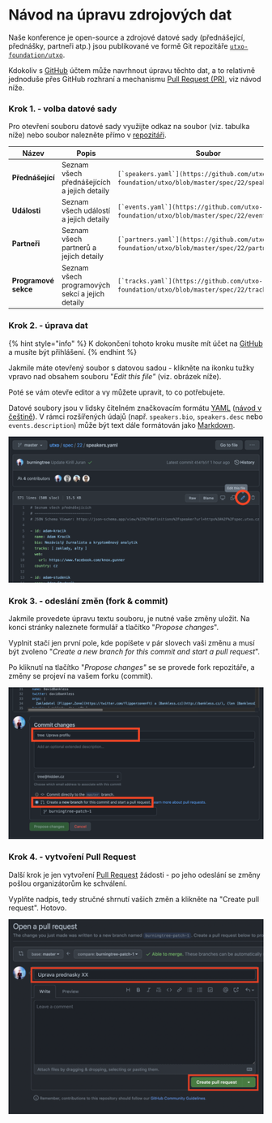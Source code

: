 # Návod na úpravu zdrojových dat

Naše konference je open-source a zdrojové datové sady (přednášející, přednášky, partneři atp.) jsou publikované ve formě Git repozitáře [`utxo-foundation/utxo`](https://github.com/utxo-foundation/utxo).&#x20;

Kdokoliv s [GitHub](https://github.com/) účtem může navrhnout úpravu těchto dat, a to relativně jednoduše přes GitHub rozhraní a mechanismu [Pull Request (PR)](https://docs.github.com/en/pull-requests/collaborating-with-pull-requests/proposing-changes-to-your-work-with-pull-requests/about-pull-requests), viz návod níže.

### Krok 1. - volba datové sady

Pro otevření souboru datové sady využijte odkaz na soubor (viz. tabulka níže) nebo soubor nalezněte přímo v [repozitáři](https://github.com/utxo-foundation/utxo/tree/master/spec/22).

| Název                | Popis                                            | Soubor                                                                                           |
| -------------------- | ------------------------------------------------ | ------------------------------------------------------------------------------------------------ |
| **Přednášející**     | Seznam všech přednášejících a jejich detaily     | ``[`speakers.yaml`](https://github.com/utxo-foundation/utxo/blob/master/spec/22/speakers.yaml)`` |
| **Události**         | Seznam všech událostí a jejich detaily           | ``[`events.yaml`](https://github.com/utxo-foundation/utxo/blob/master/spec/22/events.yaml)``     |
| **Partneři**         | Seznam všech partnerů a jejich detaily           | ``[`partners.yaml`](https://github.com/utxo-foundation/utxo/blob/master/spec/22/partners.yaml)`` |
| **Programové sekce** | Seznam všech programových sekcí a jejich detaily | ``[`tracks.yaml`](https://github.com/utxo-foundation/utxo/blob/master/spec/22/tracks.yaml)``     |

### Krok 2. - úprava dat

{% hint style="info" %}
K dokončení tohoto kroku musíte mít účet na [GitHub](https://github.com/) a musíte být přihlášení.
{% endhint %}

Jakmile máte otevřený soubor s datovou sadou - klikněte na ikonku tužky vpravo nad obsahem souboru "_Edit this file"_ (viz. obrázek níže).

Poté se vám otevře editor a vy můžete upravit, to co potřebujete.

Datové soubory jsou v lidsky čitelném značkovacím formátu [YAML](https://yaml.org/) ([návod v češtině](https://zdrojak.cz/clanky/yaml-serializacni-format-pro-ukladani-dat/)). V rámci rozšířených údajů (např. `speakers.bio`, `speakers.desc` nebo `events.description`) může být text dále formátován jako [Markdown](https://www.markdownguide.org/).

![](<../../../.gitbook/assets/Screenshot 2022-04-21 at 20.04.39.png>)

### Krok 3. - odeslání změn (fork & commit)

Jakmile provedete úpravu textu souboru, je nutné vaše změny uložit. Na konci stránky naleznete formulář a tlačítko "_Propose changes_".

Vyplnit stačí jen první pole, kde popíšete v pár slovech vaši změnu a musí být zvoleno "_Create a new branch for this commit and start a pull request_".

Po kliknutí na tlačítko "_Propose changes"_ se se provede fork repozitáře, a změny se projeví na vašem forku (commit).

![](<../../../.gitbook/assets/Screenshot 2022-04-21 at 20.08.02.png>)

### Krok 4. - vytvoření Pull Request

Další krok je jen vytvoření [Pull Request](https://docs.github.com/en/pull-requests/collaborating-with-pull-requests/proposing-changes-to-your-work-with-pull-requests/about-pull-requests) žádosti - po jeho odeslání se změny pošlou organizátorům ke schválení.

Vyplňte nadpis, tedy stručné shrnutí vašich změn a klikněte na "Create pull request". Hotovo.

![](<../../../.gitbook/assets/Screenshot 2022-06-01 at 0.04.42.png>)
